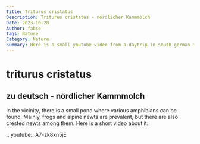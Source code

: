 ```yaml
---
Title: Triturus cristatus
Description: Triturus cristatus - nördlicher Kammmolch
Date: 2023-10-28
Author: fabse
Tags: Nature
Category: Nature
Summary: Here is a small youtube video from a daytrip in south german mountains
---
```


# triturus cristatus
## zu deutsch - nördlicher Kammmolch

In the vicinity, there is a small pond where various amphibians can be found. Mainly, frogs and alpine newts are prevalent, but there are also crested newts among them. Here is a short video about it:

.. youtube:: A7-zk8xn5jE